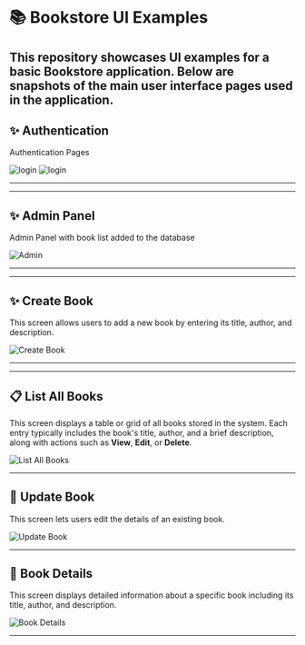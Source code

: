 # 📚 Bookstore UI Examples

This repository showcases UI examples for a basic Bookstore application. Below are snapshots of the main user interface pages used in the application.
---

## ✨ Authentication

Authentication Pages

![login](/snapshots/login.png)
![login](/snapshots/signup.png)

---
---

## ✨ Admin Panel

Admin Panel with book list added to the database

![Admin](/snapshots/admin.png)

---

---

## ✨ Create Book

This screen allows users to add a new book by entering its title, author, and description.

![Create Book](/snapshots/create.png)

---

---

## 📋 List All Books

This screen displays a table or grid of all books stored in the system. Each entry typically includes the book's title, author, and a brief description, along with actions such as **View**, **Edit**, or **Delete**.

![List All Books](/snapshots/list.png)

---


## 🔁 Update Book

This screen lets users edit the details of an existing book.

![Update Book](/snapshots/update.png)

---

## 📄 Book Details

This screen displays detailed information about a specific book including its title, author, and description.

![Book Details](/snapshots/details.png) 

---
